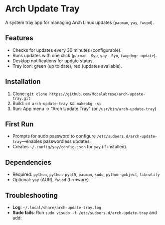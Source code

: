 # Arch Update Tray
A system tray app for managing Arch Linux updates (`pacman`, `yay`, `fwupd`).

## Features
- Checks for updates every 30 minutes (configurable).
- Runs updates with one click (`pacman -Syu`, `yay -Syu`, `fwupdmgr update`).
- Desktop notifications for update status.
- Tray icon: green (up to date), red (updates available).

## Installation
1. Clone: `git clone https://github.com/Mccalabrese/arch-update-tray.git`
2. Build: `cd arch-update-tray && makepkg -si`
3. Run: App menu → "Arch Update Tray" (or `/usr/bin/arch-update-tray`)

## First Run
- Prompts for sudo password to configure `/etc/sudoers.d/arch-update-tray`—enables passwordless updates.
- Creates `~/.config/yay/config.json` for `yay` (if installed).

## Dependencies
- Required: `python`, `python-pyqt5`, `pacman`, `sudo`, `python-gobject`, `libnotify`
- Optional: `yay` (AUR), `fwupd` (firmware)

## Troubleshooting
- **Log**: `~/.local/share/arch-update-tray.log`
- **Sudo fails**: Run `sudo visudo -f /etc/sudoers.d/arch-update-tray` and add: